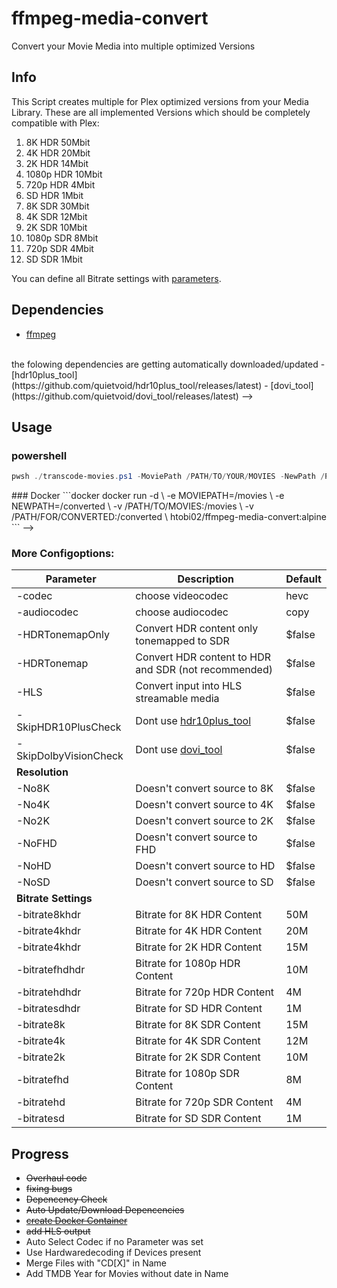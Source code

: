 # ffmpeg-media-convert
 Convert your Movie Media into multiple optimized Versions <br>

## Info
This Script creates multiple for Plex optimized versions from your Media Library.
These are all implemented Versions which should be completely compatible with Plex:
1. 8K HDR 50Mbit
2. 4K HDR 20Mbit
3. 2K HDR 14Mbit
4. 1080p HDR 10Mbit
5. 720p HDR 4Mbit
6. SD HDR 1Mbit
7. 8K SDR 30Mbit
8. 4K SDR 12Mbit
9. 2K SDR 10Mbit
10. 1080p SDR 8Mbit
11. 720p SDR 4Mbit
12. SD SDR 1Mbit

You can define all Bitrate settings with [parameters](#more-configoptions). 

## Dependencies
- [ffmpeg](https://ffmpeg.org)
<!-->
<br>the folowing dependencies are getting automatically downloaded/updated
  - [hdr10plus_tool](https://github.com/quietvoid/hdr10plus_tool/releases/latest)
  - [dovi_tool](https://github.com/quietvoid/dovi_tool/releases/latest)
-->

## Usage
### powershell
```powershell
pwsh ./transcode-movies.ps1 -MoviePath /PATH/TO/YOUR/MOVIES -NewPath /PATH/FOR/CONVERTED
```
<!-->
### Docker
```docker
docker run -d \
-e MOVIEPATH=/movies \
-e NEWPATH=/converted \
-v /PATH/TO/MOVIES:/movies \
-v /PATH/FOR/CONVERTED:/converted \
htobi02/ffmpeg-media-convert:alpine
```
-->

### More Configoptions:
Parameter|Description|Default
|---|---|---|
-codec|choose videocodec|hevc
-audiocodec|choose audiocodec|copy
-HDRTonemapOnly|Convert HDR content only tonemapped to SDR|$false
-HDRTonemap|Convert HDR content to HDR and SDR (not recommended)|$false
-HLS|Convert input into HLS streamable media|$false
-SkipHDR10PlusCheck|Dont use [hdr10plus_tool](https://github.com/quietvoid/hdr10plus_tool/releases/latest) |$false
-SkipDolbyVisionCheck|Dont use [dovi_tool](https://github.com/quietvoid/dovi_tool/releases/latest) |$false
|<b>Resolution</b>||||
-No8K|Doesn't convert source to 8K|$false
-No4K|Doesn't convert source to 4K|$false
-No2K|Doesn't convert source to 2K|$false
-NoFHD|Doesn't convert source to FHD|$false
-NoHD|Doesn't convert source to HD|$false
-NoSD|Doesn't convert source to SD|$false
|<b>Bitrate Settings</b>||||
-bitrate8khdr|Bitrate for 8K HDR Content|50M
-bitrate4khdr|Bitrate for 4K HDR Content|20M
-bitrate4khdr|Bitrate for 2K HDR Content|15M
-bitratefhdhdr|Bitrate for 1080p HDR Content|10M
-bitratehdhdr|Bitrate for 720p HDR Content|4M
-bitratesdhdr|Bitrate for SD HDR Content|1M
-bitrate8k|Bitrate for 8K SDR Content|15M
-bitrate4k|Bitrate for 4K SDR Content|12M
-bitrate2k|Bitrate for 2K SDR Content|10M
-bitratefhd|Bitrate for 1080p SDR Content|8M
-bitratehd|Bitrate for 720p SDR Content|4M
-bitratesd|Bitrate for SD SDR Content|1M

## Progress
- ~~Overhaul code~~
- ~~fixing bugs~~
- ~~Depencency Check~~
- ~~Auto Update/Download Depencencies~~
- ~~[create Docker Container](https://hub.docker.com/r/htobi02/ffmpeg-media-convert)~~
- ~~add HLS output~~
- Auto Select Codec if no Parameter was set
- Use Hardwaredecoding if Devices present
- Merge Files with "CD[X]" in Name
- Add TMDB Year for Movies without date in Name